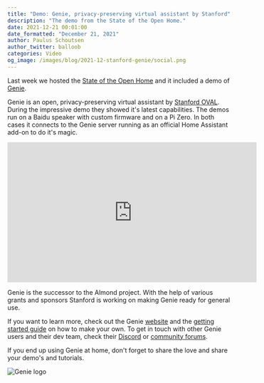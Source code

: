 ```yaml
---
title: "Demo: Genie, privacy-preserving virtual assistant by Stanford"
description: "The demo from the State of the Open Home."
date: 2021-12-21 00:01:00
date_formatted: "December 21, 2021"
author: Paulus Schoutsen
author_twitter: balloob
categories: Video
og_image: /images/blog/2021-12-stanford-genie/social.png
---
```


Last week we hosted the [State of the Open Home](/state-of-the-open-home/) and it included a demo of [Genie](https://genie.stanford.edu).

Genie is an open, privacy-preserving virtual assistant by [Stanford OVAL](https://oval.cs.stanford.edu/). During the impressive demo they showed it's latest capabilities. The demos run on a Baidu speaker with custom firmware and on a Pi Zero. In both cases it connects to the Genie server running as an official Home Assistant add-on to do it's magic.

<div class='videoWrapper'>
<iframe width="560" height="315" src="https://www.youtube.com/embed/6ZMXE5PXPqU?start=9691" frameborder="0" allowfullscreen></iframe>
</div>

Genie is the successor to the Almond project. With the help of various grants and sponsors Stanford is working on making Genie ready for general use.

If you want to learn more, check out the Genie [website](https://genie.stanford.edu) and the [getting started guide](https://wiki.genie.stanford.edu/getting-started/installation-guide) on how to make your own. To get in touch with other Genie users and their dev team, check their [Discord](https://discord.gg/anthtR4)
 or [community forums](https://community.almond.stanford.edu/).

If you end up using Genie at home, don't forget to share the love and share your demo's and tutorials.

![Genie logo](/images/blog/2021-12-stanford-genie/social.png)
